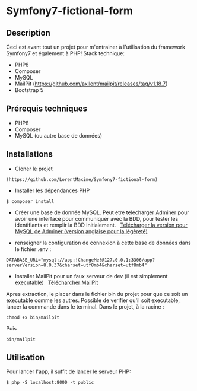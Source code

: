 # Symfony7-fictional-form

## Description
Ceci est avant tout un projet pour m'entrainer à l'utilisation du framework Symfony7 et également à PHP!
Stack technique:
* PHP8
* Composer
* MySQL
* MailPit (https://github.com/axllent/mailpit/releases/tag/v1.18.7)
* Bootstrap 5


## Prérequis techniques
* PHP8
* Composer
* MySQL (ou autre base de données)

## Installations
* Cloner le projet
```
(https://github.com/LorentMaxime/Symfony7-fictional-form)
```

* Installer les dépendances PHP
```
$ composer install
```

* Créer une base de donnée MySQL. Peut etre telecharger Adminer pour avoir une interface pour communiquer avec la BDD, pour tester les identifiants et remplir la BDD initialement.
&nbsp;
[Télécharger la version pour MySQL de Adminer (version anglaise pour la légèreté)](https://www.adminer.org/)


* renseigner la configuration de connexion à cette base de données dans le fichier .env :
```
DATABASE_URL="mysql://app:!ChangeMe!@127.0.0.1:3306/app?serverVersion=8.0.37&charset=utf8mb4&charset=utf8mb4"
```

* Installer MailPit pour un faux serveur de dev (il est simplement executable)
&nbsp;
[Télécharcher MailPit](https://github.com/axllent/mailpit/releases/tag/v1.18.7)

Apres extraction, le placer dans le fichier bin du projet pour que ce soit un executable comme les autres.
Possible de verifier qu'il soit executable, lancer la commande dans le terminal. Dans le projet, à la racine :
```
chmod +x bin/mailpit
```
Puis
```
bin/mailpit
```
## Utilisation
Pour lancer l'app, il suffit de lancer le serveur PHP:
```
$ php -S localhost:8000 -t public
```

